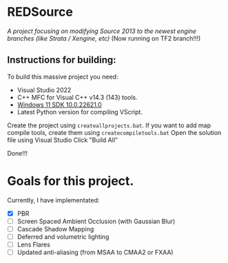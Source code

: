 # REDSource
*A project focusing on modifying Source 2013 to the newest engine branches (like Strata / Xengine, etc)*
(Now running on TF2 branch!!!)

## Instructions for building:
To build this massive project you need:
- Visual Studio 2022
- C++ MFC for Visual C++ v14.3 (143) tools.
- [Windows 11 SDK 10.0.22621.0](https://developer.microsoft.com/en-us/windows/downloads/windows-sdk/)
- Latest Python version for compiling VScript.

Create the project using `createallprojects.bat`. If you want to add map compile tools, create them using `createcompiletools.bat`
Open the solution file using Visual Studio
Click "Build All"

Done!!!

# Goals for this project.
Currently, I have implementated:
- [x] PBR
- [ ] Screen Spaced Ambient Occlusion (with Gaussian Blur)
- [ ] Cascade Shadow Mapping
- [ ] Deferred and volumetric lighting
- [ ] Lens Flares
- [ ] Updated anti-aliasing (from MSAA to CMAA2 or FXAA)